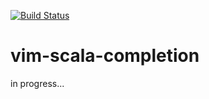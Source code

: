 [![Build Status](https://travis-ci.org/wedens/vim-scala-completion.png?branch=master)](https://travis-ci.org/wedens/vim-scala-completion)

vim-scala-completion
=============

in progress...
